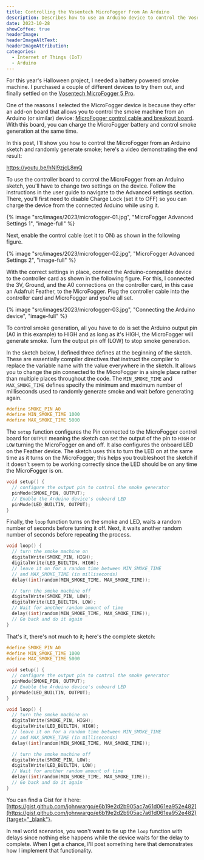 ```yaml
---
title: Controlling the Vosentech MicroFogger From An Arduino
description: Describes how to use an Arduino device to control the Vosentech MicroFogger. 
date: 2023-10-28
showCoffee: true
headerImage: 
headerImageAltText: 
headerImageAttribution: 
categories:
  - Internet of Things (IoT)
  - Arduino
---
```


For this year's Halloween project, I needed a battery powered smoke machine. I purchased a couple of different devices to try them out, and finally settled on the [Vosentech MicroFogger 5 Pro](https://vosentech.com/index.php/product/microfogger-5-pro/). 

One of the reasons I selected the MicroFogger device is because they offer an add-on board that allows you to control the smoke machine from an Arduino (or similar) device: [MicroFogger control cable and breakout board](https://vosentech.com/index.php/product/microfogger-control-cable/). With this board, you can charge the MicroFogger battery and control smoke generation at the same time. 

In this post, I'll show you how to control the MicroFogger from an Arduino sketch and randomly generate smoke; here's a video demonstrating the end result:

https://youtu.be/hNl9zjcL8mQ

To use the controller board to control the MicroFogger from an Arduino sketch, you'll have to change two settings on the device. Follow the instructions in the user guide to navigate to the Advanced settings section. There, you'll first need to disable Charge Lock (set it to OFF) so you can charge the device from the connected Arduino while using it.

{% image "src/images/2023/microfogger-01.jpg", "MicroFogger Advanced Settings 1", "image-full" %}

Next, enable the control cable (set it to ON) as shown in the following figure.

{% image "src/images/2023/microfogger-02.jpg", "MicroFogger Advanced Settings 2", "image-full" %}

With the correct settings in place, connect the Arduino-compatible device to the controller card as shown in the following figure. For this, I connected the 3V, Ground, and the A0 connections on the controller card, in this case an Adafruit Feather, to the MicroFogger.  Plug the controller cable into the controller card and MicroFogger and you're all set.

{% image "src/images/2023/microfogger-03.jpg", "Connecting the Arduino device", "image-full" %}

To control smoke generation, all you have to do is set the Arduino output pin (A0 in this example) to HIGH and as long as it's HIGH, the MicroFogger will generate smoke. Turn the output pin off (LOW) to stop smoke generation.

In the sketch below, I defined three defines at the beginning of the sketch. These are essentially compiler directives that instruct the compiler to replace the variable name with the value everywhere in the sketch. It allows you to change the pin connected to the MicroFogger in a single place rather than multiple places throughout the code. The `MIN_SMOKE_TIME` and `MAX_SMOKE_TIME` defines specify the minimum and maximum number of milliseconds used to randomly generate smoke and wait before generating again. 

```c
#define SMOKE_PIN A0
#define MIN_SMOKE_TIME 1000
#define MAX_SMOKE_TIME 5000
```

The `setup` function configures the Pin connected to the MicroFogger control board for `OUTPUT` meaning the sketch can set the output of the pin to `HIGH` or `LOW` turning the MicroFogger on and off. It also configures the onboard LED on the Feather device. The sketch uses this to turn the LED on at the same time as it turns on the MicroFogger; this helps you troubleshoot the sketch if it doesn't seem to be working correctly since the LED should be on any time the MicroFogger is on.

```c
void setup() {
  // configure the output pin to control the smoke generator
  pinMode(SMOKE_PIN, OUTPUT);
  // Enable the Arduino device's onboard LED
  pinMode(LED_BUILTIN, OUTPUT);
}
```

Finally, the `loop` function turns on the smoke and LED, waits a random number of seconds before turning it off. Next, it waits another random number of seconds before repeating the process.

```c
void loop() {
  // turn the smoke machine on
  digitalWrite(SMOKE_PIN, HIGH);
  digitalWrite(LED_BUILTIN, HIGH);
  // leave it on for a random time between MIN_SMOKE_TIME
  // and MAX_SMOKE_TIME (in milliseconds)
  delay((int)random(MIN_SMOKE_TIME, MAX_SMOKE_TIME));

  // turn the smoke machine off
  digitalWrite(SMOKE_PIN, LOW);
  digitalWrite(LED_BUILTIN, LOW);
  // Wait for another random amount of time
  delay((int)random(MIN_SMOKE_TIME, MAX_SMOKE_TIME));
  // Go back and do it again
}
```

That's it, there's not much to it; here's the complete sketch:

```c
#define SMOKE_PIN A0
#define MIN_SMOKE_TIME 1000
#define MAX_SMOKE_TIME 5000

void setup() {
  // configure the output pin to control the smoke generator
  pinMode(SMOKE_PIN, OUTPUT);
  // Enable the Arduino device's onboard LED
  pinMode(LED_BUILTIN, OUTPUT);
}

void loop() {
  // turn the smoke machine on
  digitalWrite(SMOKE_PIN, HIGH);
  digitalWrite(LED_BUILTIN, HIGH);
  // leave it on for a random time between MIN_SMOKE_TIME
  // and MAX_SMOKE_TIME (in milliseconds)
  delay((int)random(MIN_SMOKE_TIME, MAX_SMOKE_TIME));

  // turn the smoke machine off
  digitalWrite(SMOKE_PIN, LOW);
  digitalWrite(LED_BUILTIN, LOW);
  // Wait for another random amount of time
  delay((int)random(MIN_SMOKE_TIME, MAX_SMOKE_TIME));
  // Go back and do it again
}
```

You can find a Gist for it here: [https://gist.github.com/johnwargo/e6b19e2d2b905ac7a61d061ea952e482](https://gist.github.com/johnwargo/e6b19e2d2b905ac7a61d061ea952e482){target="_blank"}.

In real world scenarios, you won't want to tie up the `loop` function with delays since nothing else happens while the device waits for the delay to complete. When I get a chance, I'll post something here that demonstrates how I implement that functionality.

